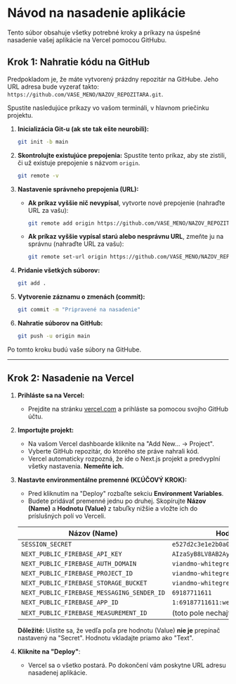 # Návod na nasadenie aplikácie

Tento súbor obsahuje všetky potrebné kroky a príkazy na úspešné nasadenie vašej aplikácie na Vercel pomocou GitHubu.

## Krok 1: Nahratie kódu na GitHub

Predpokladom je, že máte vytvorený prázdny repozitár na GitHube. Jeho URL adresa bude vyzerať takto: `https://github.com/VASE_MENO/NAZOV_REPOZITARA.git`.

Spustite nasledujúce príkazy vo vašom termináli, v hlavnom priečinku projektu.

1.  **Inicializácia Git-u (ak ste tak ešte neurobili):**
    ```bash
    git init -b main
    ```

2.  **Skontrolujte existujúce prepojenia:**
    Spustite tento príkaz, aby ste zistili, či už existuje prepojenie s názvom `origin`.
    ```bash
    git remote -v
    ```

3.  **Nastavenie správneho prepojenia (URL):**
    *   **Ak príkaz vyššie nič nevypísal**, vytvorte nové prepojenie (nahraďte URL za vašu):
        ```bash
        git remote add origin https://github.com/VASE_MENO/NAZOV_REPOZITARA.git
        ```
    *   **Ak príkaz vyššie vypísal starú alebo nesprávnu URL**, zmeňte ju na správnu (nahraďte URL za vašu):
        ```bash
        git remote set-url origin https://github.com/VASE_MENO/NAZOV_REPOZITARA.git
        ```

4.  **Pridanie všetkých súborov:**
    ```bash
    git add .
    ```

5.  **Vytvorenie záznamu o zmenách (commit):**
    ```bash
    git commit -m "Pripravené na nasadenie"
    ```

6.  **Nahratie súborov na GitHub:**
    ```bash
    git push -u origin main
    ```

Po tomto kroku budú vaše súbory na GitHube.

---

## Krok 2: Nasadenie na Vercel

1.  **Prihláste sa na Vercel:**
    *   Prejdite na stránku [vercel.com](https://vercel.com) a prihláste sa pomocou svojho GitHub účtu.

2.  **Importujte projekt:**
    *   Na vašom Vercel dashboarde kliknite na "Add New... -> Project".
    *   Vyberte GitHub repozitár, do ktorého ste práve nahrali kód.
    *   Vercel automaticky rozpozná, že ide o Next.js projekt a predvyplní všetky nastavenia. **Nemeňte ich.**

3.  **Nastavte environmentálne premenné (KĽÚČOVÝ KROK):**
    *   Pred kliknutím na "Deploy" rozbaľte sekciu **Environment Variables**.
    *   Budete pridávať premenné jednu po druhej. Skopírujte **Názov (Name)** a **Hodnotu (Value)** z tabuľky nižšie a vložte ich do príslušných polí vo Verceli.

    | Názov (Name)                               | Hodnota (Value)                                     |
    | ------------------------------------------ | --------------------------------------------------- |
    | `SESSION_SECRET`                           | `e527d2c3e1e2b0a0a6b4a3a6a9b4a1a6`                    |
    | `NEXT_PUBLIC_FIREBASE_API_KEY`             | `AIzaSyB8LV8AB2AyvU_LWk7Cy9xHtIt3xDP_WUY`          |
    | `NEXT_PUBLIC_FIREBASE_AUTH_DOMAIN`         | `viandmo-whitegreen.firebaseapp.com`                |
    | `NEXT_PUBLIC_FIREBASE_PROJECT_ID`          | `viandmo-whitegreen`                                |
    | `NEXT_PUBLIC_FIREBASE_STORAGE_BUCKET`      | `viandmo-whitegreen.appspot.com`            |
    | `NEXT_PUBLIC_FIREBASE_MESSAGING_SENDER_ID` | `69187711611`                                       |
    | `NEXT_PUBLIC_FIREBASE_APP_ID`              | `1:69187711611:web:74c80cfc777a90405068de`         |
    | `NEXT_PUBLIC_FIREBASE_MEASUREMENT_ID`      | (toto pole nechajte prázdne)                        |
    
    **Dôležité:** Uistite sa, že vedľa poľa pre hodnotu (Value) **nie je** prepínač nastavený na "Secret". Hodnotu vkladajte priamo ako "Text".

4.  **Kliknite na "Deploy"**:
    *   Vercel sa o všetko postará. Po dokončení vám poskytne URL adresu nasadenej aplikácie.
